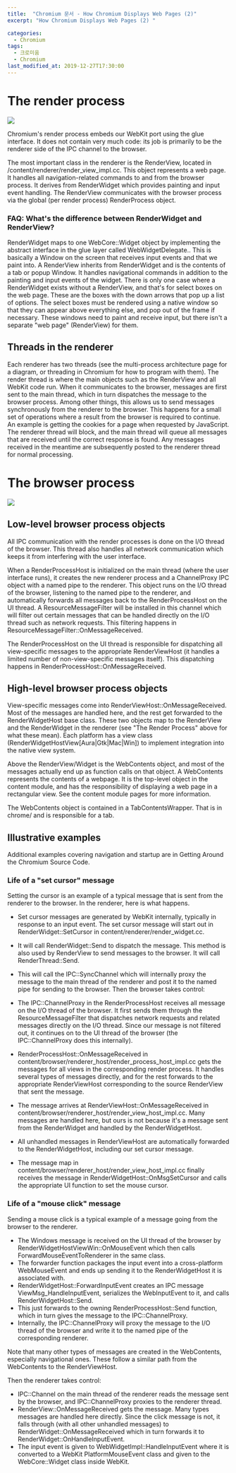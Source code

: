 ```yaml
---
title:  "Chromium 문서 - How Chromium Displays Web Pages (2)"
excerpt: "How Chromium Displays Web Pages (2) "

categories:
  - Chromium
tags:
  - 크로미움
  - Chromium
last_modified_at: 2019-12-27T17:30:00
---
```

# The render process

![](https://www.chromium.org/_/rsrc/1342584100941/developers/design-documents/displaying-a-web-page-in-chrome/Renderingintherenderer-v2.png)

Chromium's render process embeds our WebKit port using the glue interface. It does not contain very much code: its job is primarily to be the renderer side of the IPC channel to the browser.

The most important class in the renderer is the RenderView, located in /content/renderer/render_view_impl.cc. This object represents a web page. It handles all navigation-related commands to and from the browser process. It derives from RenderWidget which provides painting and input event handling. The RenderView communicates with the browser process via the global (per render process) RenderProcess object.

### FAQ: What's the difference between RenderWidget and RenderView? 
RenderWidget maps to one WebCore::Widget object by implementing the abstract interface in the glue layer called WebWidgetDelegate.. This is basically a Window on the screen that receives input events and that we paint into. A RenderView inherits from RenderWidget and is the contents of a tab or popup Window. It handles navigational commands in addition to the painting and input events of the widget. There is only one case where a RenderWidget exists without a RenderView, and that's for select boxes on the web page. These are the boxes with the down arrows that pop up a list of options. The select boxes must be rendered using a native window so that they can appear above everything else, and pop out of the frame if necessary. These windows need to paint and receive input, but there isn't a separate "web page" (RenderView) for them.
## Threads in the renderer
Each renderer has two threads (see the multi-process architecture page for a diagram, or threading in Chromium for how to program with them). The render thread is where the main objects such as the RenderView and all WebKit code run. When it communicates to the browser, messages are first sent to the main thread, which in turn dispatches the message to the browser process. Among other things, this allows us to send messages synchronously from the renderer to the browser. This happens for a small set of operations where a result from the browser is required to continue. An example is getting the cookies for a page when requested by JavaScript. The renderer thread will block, and the main thread will queue all messages that are received until the correct response is found. Any messages received in the meantime are subsequently posted to the renderer thread for normal processing.

# The browser process
![](https://www.chromium.org/_/rsrc/1220197831473/developers/design-documents/displaying-a-web-page-in-chrome/rendering%20browser.png)

## Low-level browser process objects
All IPC communication with the render processes is done on the I/O thread of the browser. This thread also handles all network communication which keeps it from interfering with the user interface.

When a RenderProcessHost is initialized on the main thread (where the user interface runs), it creates the new renderer process and a ChannelProxy IPC object with a named pipe to the renderer. This object runs on the I/O thread of the browser, listening to the named pipe to the renderer, and automatically forwards all messages back to the RenderProcessHost on the UI thread. A ResourceMessageFilter will be installed in this channel which will filter out certain messages that can be handled directly on the I/O thread such as network requests. This filtering happens in ResourceMessageFilter::OnMessageReceived.

The RenderProcessHost on the UI thread is responsible for dispatching all view-specific messages to the appropriate RenderViewHost (it handles a limited number of non-view-specific messages itself). This dispatching happens in RenderProcessHost::OnMessageReceived.

## High-level browser process objects
View-specific messages come into RenderViewHost::OnMessageReceived. Most of the messages are handled here, and the rest get forwarded to the RenderWidgetHost base class. These two objects map to the RenderView and the RenderWidget in the renderer (see "The Render Process" above for what these mean). Each platform has a view class (RenderWidgetHostView[Aura|Gtk|Mac|Win]) to implement integration into the native view system.

Above the RenderView/Widget is the WebContents object, and most of the messages actually end up as function calls on that object. A WebContents represents the contents of a webpage. It is the top-level object in the content module, and has the responsibility of displaying a web page in a rectangular view. See the content module pages for more information.

The WebContents object is contained in a TabContentsWrapper. That is in chrome/ and is responsible for a tab.

## Illustrative examples

Additional examples covering navigation and startup are in Getting Around the Chromium Source Code.
### Life of a "set cursor" message
Setting the cursor is an example of a typical message that is sent from the renderer to the browser. In the renderer, here is what happens.
* Set cursor messages are generated by WebKit internally, typically in response to an input event. The set cursor message will start out in RenderWidget::SetCursor in content/renderer/render_widget.cc.
* It will call RenderWidget::Send to dispatch the message. This method is also used by RenderView to send messages to the browser. It will call RenderThread::Send.
* This will call the IPC::SyncChannel which will internally proxy the message to the main thread of the renderer and post it to the named pipe for sending to the browser.
Then the browser takes control:

* The IPC::ChannelProxy in the RenderProcessHost receives all message on the I/O thread of the browser. It first sends them through the ResourceMessageFilter that dispatches network requests and related messages directly on the I/O thread. Since our message is not filtered out, it continues on to the UI thread of the browser (the IPC::ChannelProxy does this internally).
* RenderProcessHost::OnMessageReceived in content/browser/renderer_host/render_process_host_impl.cc gets the messages for all views in the corresponding render process. It handles several types of messages directly, and for the rest forwards to the appropriate RenderViewHost corresponding to the source RenderView that sent the message.
* The message arrives at RenderViewHost::OnMessageReceived in content/browser/renderer_host/render_view_host_impl.cc. Many messages are handled here, but ours is not because it's a message sent from the RenderWidget and handled by the RenderWidgetHost.
* All unhandled messages in RenderViewHost are automatically forwarded to the RenderWidgetHost, including our set cursor message.
* The message map in content/browser/renderer_host/render_view_host_impl.cc finally receives the message in RenderWidgetHost::OnMsgSetCursor and calls the appropriate UI function to set the mouse cursor.

### Life of a "mouse click" message
Sending a mouse click is a typical example of a message going from the browser to the renderer.

* The Windows message is received on the UI thread of the browser by RenderWidgetHostViewWin::OnMouseEvent which then calls ForwardMouseEventToRenderer in the same class.
* The forwarder function packages the input event into a cross-platform WebMouseEvent and ends up sending it to the RenderWidgetHost it is associated with.
* RenderWidgetHost::ForwardInputEvent creates an IPC message ViewMsg_HandleInputEvent, serializes the WebInputEvent to it, and calls RenderWidgetHost::Send.
* This just forwards to the owning RenderProcessHost::Send function, which in turn gives the message to the IPC::ChannelProxy.
* Internally, the IPC::ChannelProxy will proxy the message to the I/O thread of the browser and write it to the named pipe of the corresponding renderer.

Note that many other types of messages are created in the WebContents, especially navigational ones. These follow a similar path from the WebContents to the RenderViewHost.

Then the renderer takes control:

* IPC::Channel on the main thread of the renderer reads the message sent by the browser, and IPC::ChannelProxy proxies to the renderer thread.
* RenderView::OnMessageReceived gets the message. Many types messages are handled here directly. Since the click message is not, it falls through (with all other unhandled messages) to RenderWidget::OnMessageReceived which in turn forwards it to RenderWidget::OnHandleInputEvent.
* The input event is given to WebWidgetImpl::HandleInputEvent where it is converted to a WebKit PlatformMouseEvent class and given to the WebCore::Widget class inside WebKit.
